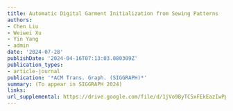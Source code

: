 ```yaml
---
title: Automatic Digital Garment Initialization from Sewing Patterns
authors:
- Chen Liu
- Weiwei Xu
- Yin Yang
- admin
date: '2024-07-28'
publishDate: '2024-04-16T07:13:03.080309Z'
publication_types:
- article-journal
publication: '*ACM Trans. Graph. (SIGGRAPH)*'
summary: (To appear in SIGGRAPH 2024)
links:
url_supplemental: https://drive.google.com/file/d/1jVo9ByTC5xFEkEazIwPpM6dUeGvYd5Mc/view
---
```

